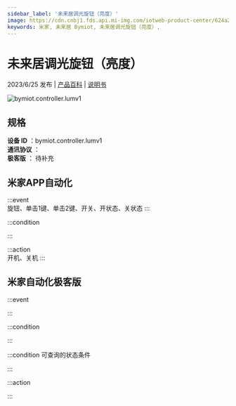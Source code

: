 ```yaml
---
sidebar_label: '未来居调光旋钮（亮度）'
image: https://cdn.cnbj1.fds.api.mi-img.com/iotweb-product-center/624a2903a23156ef9ae7b0cf7cbfd9f9_1680860089241.png?GalaxyAccessKeyId=AKVGLQWBOVIRQ3XLEW&Expires=9223372036854775807&Signature=PV/LvREqKZT5oFnLQps7bYvPx/k=
keywords: 米家, 未来居 Bymiot, 未来居调光旋钮（亮度）, 
---
```

# 未来居调光旋钮（亮度）

2023/6/25 发布 | [产品百科](https://home.mi.com/webapp/content/baike/product/index.html?model=bymiot.controller.lumv1/) | [说明书](https://home.mi.com/views/introduction.html?model=bymiot.controller.lumv1&region=cn)

![bymiot.controller.lumv1](https://cdn.cnbj1.fds.api.mi-img.com/iotweb-product-center/624a2903a23156ef9ae7b0cf7cbfd9f9_1680860089241.png?GalaxyAccessKeyId=AKVGLQWBOVIRQ3XLEW&Expires=9223372036854775807&Signature=PV/LvREqKZT5oFnLQps7bYvPx/k=)

## 规格  
> 
**设备 ID** ：bymiot.controller.lumv1  
**通讯协议** ：  
**极客版**  ： 待补充 


## 米家APP自动化  

:::event  
旋钮、单击1键、单击2键、开关、开状态、关状态
:::

:::condition  

:::

:::action   
开机、关机
:::

## 米家自动化极客版  

:::event  

:::

:::condition  

:::

:::condition 可查询的状态条件  

:::

:::action  

:::

        
